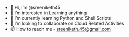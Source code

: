 - 👋 Hi, I’m @sreeniketh45
- 👀 I’m interested in Learning anything
- 🌱 I’m currently learning Python and Shell Scripts
- 💞️ I’m looking to collaborate on Cloud Related Activities
- 📫 How to reach me - sreeniketh.45@gmail.com

<!---
sreeniketh45/sreeniketh45 is a ✨ special ✨ repository because its `README.md` (this file) appears on your GitHub profile.
You can click the Preview link to take a look at your changes.
--->
